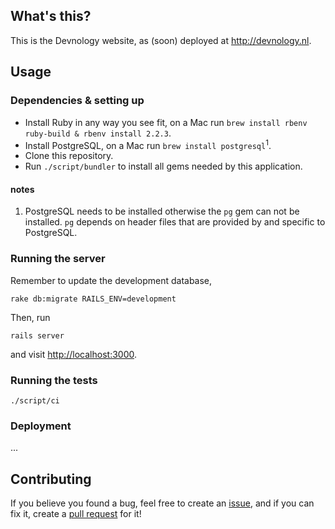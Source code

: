 ## What's this?
This is the Devnology website, as (soon) deployed at <http://devnology.nl>.

## Usage


### Dependencies & setting up
- Install Ruby in any way you see fit, on a Mac run `brew install rbenv ruby-build & rbenv install 2.2.3`.
- Install PostgreSQL, on a Mac run `brew install postgresql`<sup>1</sup>.
- Clone this repository.
- Run `./script/bundler` to install all gems needed by this application.

#### notes

1. PostgreSQL needs to be installed otherwise the `pg` gem can not be installed. `pg` depends on header files that are provided by and specific to PostgreSQL.

### Running the server
Remember to update the development database,

    rake db:migrate RAILS_ENV=development

Then, run

    rails server

and visit <http://localhost:3000>.


### Running the tests

    ./script/ci

### Deployment
...


## Contributing
If you believe you found a bug, feel free to create an [issue](https://github.com/devnology/website/issues), and if you can fix it, create a [pull request](https://help.github.com/articles/creating-a-pull-request/) for it!

